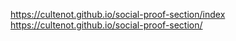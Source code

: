 https://cultenot.github.io/social-proof-section/index
https://cultenot.github.io/social-proof-section/
